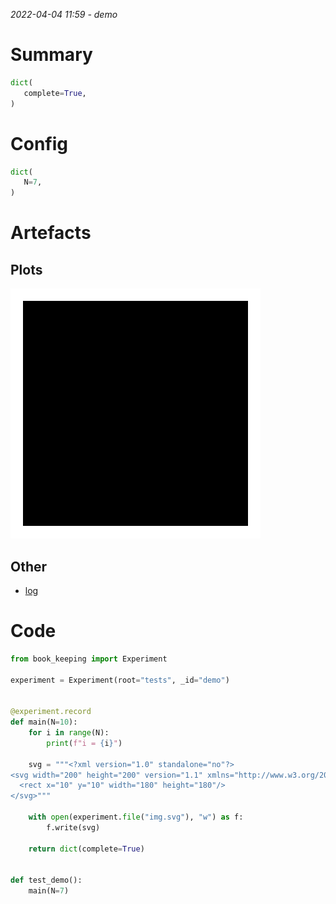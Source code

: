 _2022-04-04 11:59 - demo_

# Summary

```python
dict(
   complete=True,
)
```

# Config

```python
dict(
   N=7,
)
```

# Artefacts

## Plots

![img.svg](img.svg)

## Other

- [log](log)

# Code

```python
from book_keeping import Experiment

experiment = Experiment(root="tests", _id="demo")


@experiment.record
def main(N=10):
    for i in range(N):
        print(f"i = {i}")

    svg = """<?xml version="1.0" standalone="no"?>
<svg width="200" height="200" version="1.1" xmlns="http://www.w3.org/2000/svg">
  <rect x="10" y="10" width="180" height="180"/>
</svg>"""

    with open(experiment.file("img.svg"), "w") as f:
        f.write(svg)

    return dict(complete=True)


def test_demo():
    main(N=7)

```

